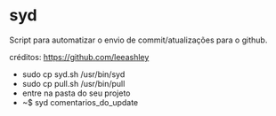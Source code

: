 # syd
Script para automatizar o envio de commit/atualizações para o github.

créditos: https://github.com/leeashley

- sudo cp syd.sh /usr/bin/syd
- sudo cp pull.sh /usr/bin/pull
- entre na pasta do seu projeto
- ~$ syd comentarios_do_update
